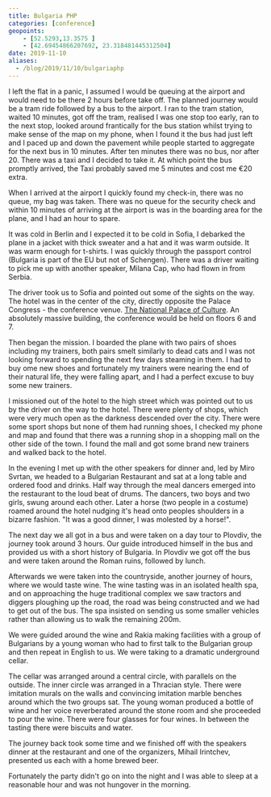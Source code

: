 ```yaml
--- 
title: Bulgaria PHP
categories: [conference]
geopoints:
    - [52.5293,13.3575 ]
    - [42.69454866207692, 23.318481445312504]
date: 2019-11-10
aliases:
  - /blog/2019/11/10/bulgariaphp
---
```


I left the flat in a panic, I assumed I would be queuing at the airport and
would need to be there 2 hours before take off. The planned journey would be a
tram ride followed by a bus to the airport. I ran to the tram station, waited
10 minutes, got off the tram, realised I was one stop too early, ran to the
next stop, looked around frantically for the bus station whilst trying to make
sense of the map on my phone, when I found it the bus had just left and I
paced up and down the pavement while people started to aggregate for the next
bus in 10 minutes. After ten minutes there was no bus, nor after 20. There was
a taxi and I decided to take it. At which point the bus promptly arrived, the
Taxi probably saved me 5 minutes and cost me €20 extra.

When I arrived at the airport I quickly found my check-in, there was no queue,
my bag was taken. There was no queue for the security check and within 10
minutes of arriving at the airport is was in the boarding area for the plane,
and I had an hour to spare.

It was cold in Berlin and I expected it to be cold in Sofia, I debarked the
plane in a jacket with thick sweater and a hat and it was warm outside. It was
warm enough for t-shirts. I was quickly through the passport control (Bulgaria
is part of the EU but not of Schengen). There was a driver waiting to pick me
up with another speaker, Milana Cap, who had flown in from Serbia.

The driver took us to Sofia and pointed out some of the sights on the way. The
hotel was in the center of the city, directly opposite the Palace Congress -
the conference venue. [The National Palace of
Culture](https://en.wikipedia.org/wiki/National_Palace_of_Culture). An
absolutely massive building, the conference would be held on floors 6 and 7.

Then began the mission. I boarded the plane with two pairs of shoes including
my trainers, both pairs smelt similarly to dead cats and I was not looking
forward to spending the next few days steaming in them. I had to buy ome new
shoes and fortunately my trainers were nearing the end of their natural life,
they were falling apart, and I had a perfect excuse to buy some new trainers.

I missioned out of the hotel to the high street which was pointed out to us by
the driver on the way to the hotel. There were plenty of shops, which were
very much open as the darkness descended over the city. There were some sport
shops but none of them had running shoes, I checked my phone and map and found
that there was a running shop in a shopping mall on the other side of the town.
I found the mall and got some brand new trainers and walked back to the hotel.

In the evening I met up with the other speakers for dinner and, led by Miro
Svrtan, we headed to a Bulgarian Restaurant and sat at a long table and ordered
food and drinks. Half way through the meal dancers emerged into the restaurant
to the loud beat of drums. The dancers, two boys and two girls, swung around
each other. Later a horse (two people in a costume) roamed around the hotel
nudging it's head onto peoples shoulders in a bizarre fashion. "It was a good
dinner, I was molested by a horse!".

The next day we all got in a bus and were taken on a day tour to Plovdiv, the
journey took around 3 hours. Our guide introduced himself in the bus and
provided us with a short history of Bulgaria. In Plovdiv we got off the bus
and were taken around the Roman ruins, followed by lunch.

Afterwards we were taken into the countryside, another journey of hours, where
we would taste wine. The wine tasting was in an isolated health spa, and on
approaching the huge traditional complex we saw tractors and diggers ploughing
up the road, the road was being constructed and we had to get out of the bus.
The spa insisted on sending us some smaller vehicles rather than allowing us
to walk the remaining 200m.

We were guided around the wine and Rakia making facilities with a group of
Bulgarians by a young woman who had to first talk to the Bulgarian group and
then repeat in English to us. We were taking to a dramatic underground cellar.

The cellar was arranged around a central circle, with parallels on the
outside. The inner circle was arranged in a Thracian style. There were
imitation murals on the walls and convincing imitation marble benches around
which the two groups sat. The young woman produced a bottle of wine and her
voice reverberated around the stone room and she proceeded to pour the wine.
There were four glasses for four wines. In between the tasting there were
biscuits and water.

The journey back took some time and we finished off with the speakers dinner
at the restaurant and one of the organizers, Mihail Irintchev, presented us
each with a home brewed beer.

Fortunately the party didn't go on into the night and I was able to sleep at a
reasonable hour and was not hungover in the morning.

